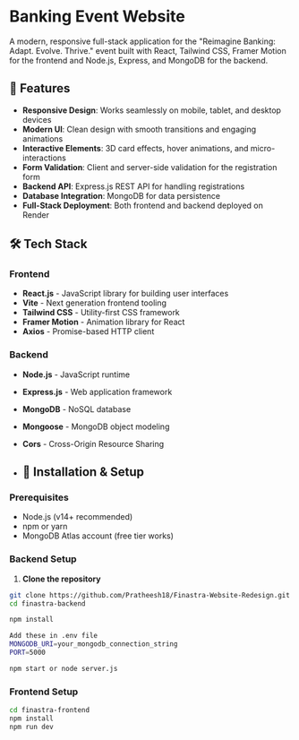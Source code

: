 # Banking Event Website

A modern, responsive full-stack application for the "Reimagine Banking: Adapt. Evolve. Thrive." event built with React, Tailwind CSS, Framer Motion for the frontend and Node.js, Express, and MongoDB for the backend.

## 🌟 Features

- **Responsive Design**: Works seamlessly on mobile, tablet, and desktop devices
- **Modern UI**: Clean design with smooth transitions and engaging animations
- **Interactive Elements**: 3D card effects, hover animations, and micro-interactions
- **Form Validation**: Client and server-side validation for the registration form
- **Backend API**: Express.js REST API for handling registrations
- **Database Integration**: MongoDB for data persistence
- **Full-Stack Deployment**: Both frontend and backend deployed on Render

## 🛠️ Tech Stack

### Frontend
- **React.js** - JavaScript library for building user interfaces
- **Vite** - Next generation frontend tooling
- **Tailwind CSS** - Utility-first CSS framework
- **Framer Motion** - Animation library for React
- **Axios** - Promise-based HTTP client

### Backend
- **Node.js** - JavaScript runtime
- **Express.js** - Web application framework
- **MongoDB** - NoSQL database
- **Mongoose** - MongoDB object modeling
- **Cors** - Cross-Origin Resource Sharing

- ## 🚀 Installation & Setup

### Prerequisites
- Node.js (v14+ recommended)
- npm or yarn
- MongoDB Atlas account (free tier works)

### Backend Setup

1. **Clone the repository**
```bash
git clone https://github.com/Pratheesh18/Finastra-Website-Redesign.git
cd finastra-backend

npm install

Add these in .env file
MONGODB_URI=your_mongodb_connection_string
PORT=5000

npm start or node server.js

```

### Frontend Setup

```bash
cd finastra-frontend
npm install
npm run dev
